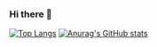 ### Hi there 👋

<!--
**Ruannilton/Ruannilton** is a ✨ _special_ ✨ repository because its `README.md` (this file) appears on your GitHub profile.

Here are some ideas to get you started:

- 🔭 I’m currently working on ...
- 🌱 I’m currently learning ...
- 👯 I’m looking to collaborate on ...
- 🤔 I’m looking for help with ...
- 💬 Ask me about ...
- 📫 How to reach me: ...
- 😄 Pronouns: ...
- ⚡ Fun fact: ...
-->

[![Top Langs](https://github-readme-stats.vercel.app/api/top-langs/?username=Ruannilton&hide=swift)](https://github.com/anuraghazra/github-readme-stats)
[![Anurag's GitHub stats](https://github-readme-stats.vercel.app/api?username=Ruannilton)](https://github.com/anuraghazra/github-readme-stats)


